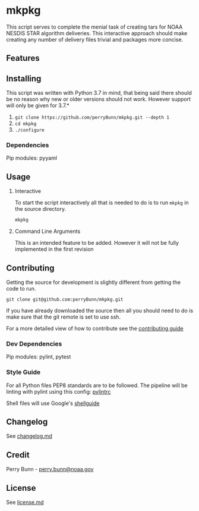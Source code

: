 # mkpkg

<!-- Brief description -->

This script serves to complete the menial task of creating tars for NOAA NESDIS
STAR algorithm deliveries. This interactive approach should make creating any
number of delivery files trivial and packages more concise.

## Features

<!-- More detailed description on what the program can do -->

## Installing

This script was written with Python 3.7 in mind, that being said there should
be no reason why new or older versions should not work. However support will
only be given for 3.7.*

1. `git clone https://github.com/perryBunn/mkpkg.git --depth 1`
2. `cd mkpkg`
3. `./configure`

### Dependencies

<!-- What is needed to install this for a user -->
Pip modules:
    pyyaml

## Usage

1. Interactive

    To start the script interactively all that is needed to do is to run `mkpkg`
    in the source directory.

    ```bash
    mkpkg
    ```

    <!-- TODO: Include gifs of it being used -->

2. Command Line Arguments

    This is an intended feature to be added. However it will not be fully
    implemented in the first revision

## Contributing

<!-- How should people contribute? -->

Getting the source for development is slightly different from getting the code
to run.

`git clone git@github.com:perryBunn/mkpkg.git`

If you have already downloaded the source then all you should need to do is
make sure that the git remote is set to use ssh.

For a more detailed view of how to contribute see the [contributing guide](contributing_guide.md)

### Dev Dependencies

Pip modules:
    pylint,
    pytest

### Style Guide

For all Python files PEP8 standards are to be followed. The pipeline will be
linting with pylint using this config: [pylintrc](pylintrc)

Shell files will use Google's [shellguide](https://google.github.io/styleguide/shellguide.html)

## Changelog

See [changelog.md](changelog.md)

## Credit

Perry Bunn - perry.bunn@noaa.gov

## License

See [license.md](license.md)
